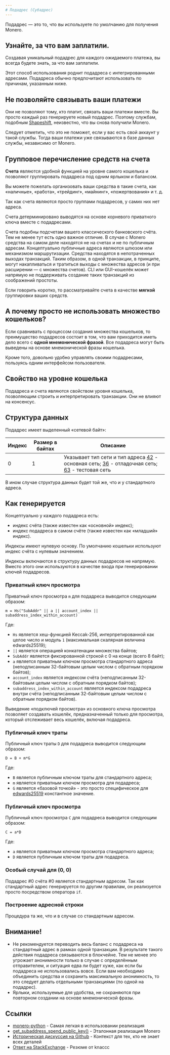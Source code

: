 ```yaml
---
# Подадрес (Субадрес)​
---
```


Подадрес — это то, что вы используете по умолчанию для получения Monero.

## Узнайте, за что вам заплатили.

Создавая уникальный подадрес для каждого ожидаемого платежа, вы всегда будете знать, за что вам заплатили.

Этот способ использования роднит подадреса с интегрированными адресами. Подадреса обычно предпочитают использовать по причинам, указанным ниже.

## Не позволяйте связывать ваши платежи

Они не позволяют тому, кто платит, связать ваши платежи вместе. Вы просто каждый раз генерируете новый подадрес. Поэтому службам, подобным [Shapeshift](https://shapeshift.io), неизвестно, что вы снова получили Monero.

Следует отметить, что это не поможет, если у вас есть свой аккаунт у такой службы. Тогда ваши платежи уже связываются в базе данных службы, независимо от Monero.

## Групповое перечисление средств на счета​

**Счета** являются удобной функцией на уровне самого кошелька и позволяют группировать подадреса под одним ярлыком и балансом.

Вы можете пожелать организовать ваши средства в такие счета, как «наличные», «работа», «трейдинг», «майнинг», «пожертвования» и т. д.

Так как счета являются просто группами подадресов, у самих них нет адреса.

Счета детерминировано выводятся на основе корневого приватного ключа вместе с подадресами.

Счета подобны подсчетам вашего классического банковского счёта. Тем не менее тут есть одно важное отличие. В случае с Monero средства на самом деле находятся не на счетах и не по публичным адресам. Концептуально публичные адреса являются шлюзом или механизмом маршрутизации. Средства находятся в непотраченных выходах транзакций. Таким образом, в одной транзакции, в принципе, могут накапливаться и тратиться выходы с множества адресов (и при расширении — с множества счетов). CLI или GUI-кошелёк может напрямую не поддерживать создание таких транзакций из соображений простоты.

Если говорить коротко, то рассматривайте счета в качестве **мягкой** группировки ваших средств.

## А почему просто не использовать множество кошельков?​

Если сравнивать с процессом создания множества кошельков, то преимущество подадресов состоит в том, что вам приходится иметь дело всего с **одной мнемонической фразой**. Все подадреса могут быть выведены на основе мнемонической фразы кошелька.

Кроме того, довольно удобно управлять своими подадресами, пользуясь одним интерфейсом пользователя.

## Свойство на уровне кошелька​

Подадреса и счета являются свойством уровня кошелька, позволяющим строить и интерпретировать транзакции. Они не влияют на консенсус.

## Структура данных​

Подадрес имеет выделенный «сетевой байт»:

Индекс      | Размер в байтах	 | Описание
------------|------------------|-------------------------------------------------------------
0           | 1                | Указывает тип сети и тип адреса [42](https://github.com/monero-project/monero/blob/31bdf7bd113c2576fe579ef3a25a2d8fef419ffc/src/cryptonote_config.h#L171) - основная сеть; [36](https://github.com/monero-project/monero/blob/31bdf7bd113c2576fe579ef3a25a2d8fef419ffc/src/cryptonote_config.h#L200) - отладочная сеть; [63](https://github.com/monero-project/monero/blob/31bdf7bd113c2576fe579ef3a25a2d8fef419ffc/src/cryptonote_config.h#L185) - тестовая сеть

В ином случае структура данных будет той же, что и у стандартного адреса.

## Как генерируется​

 Концептуально у каждого подадреса есть:

* индекс счёта (также известен как «основной» индекс);
* индекс подадреса в самом счёте (также известен как «младший» индекс).

Индексы имеют нулевую основу. По умолчанию кошельки используют индекс счёта с нулевым значением.

Индексы включаются в структуру данных подадресов не напрямую. Вместо этого они используются в качестве входа при генерировании ключей подадресов.

### Приватный ключ просмотра​

Приватный ключ просмотра `m` для подадреса выводится следующим образом:

    m = Hs("SubAddr" || a || account_index || subaddress_index_within_account)

Где:

* `Hs` является хеш-функцией Keccak-256, интерпретированной как целое число и модуль `1` (максимальная скалярная величина edwards25519);
* `||` является операцией конкатенации множества байтов;
* `SubAddr` является фиксированной строкой с 0 на конце (всего 8 байт);
* `a` является приватным ключом просмотра стандартного адреса (неподписанным 32-байтовым целым числом с обратным порядком байтов);
* `account_index` является индексом счёта (неподписанным 32-байтовым целым числом с обратным порядком байтов);
* `subaddress_index_within_account` является индексом подадреса внутри счёта (неподписанным 32-байтовым целым числом с обратным порядком байтов).

Выведение «подключей просмотра» из основного ключа просмотра позволяет создавать кошелёк, предназначенный только для просмотра, который отслеживает весь кошелёк, включая подадреса.

### Публичный ключ траты​

Публичный ключ траты `D` для подадреса выводится следующим образом:

    D = B + m*G

Где:

* `B` является публичным ключом траты для стандартного адреса;
* `m` является приватным ключом просмотра для подадреса;
* `G` является «базовой точкой» - это просто специфическое для [edwards25519](https://wiki.xmr.ru/cryptography/asymmetric/edwards25519.html) константное значение.

### Публичный ключ просмотра​

Публичный ключ просмотра `C` для подадреса выводится следующим образом:

    C = a*D

Где:

* `a` является приватным ключом просмотра стандартного адреса;
* `D` является публичным ключом траты для подадреса.

### Особый случай для (0, 0)

Подадрес #0 счёта #0 является стандартным адресом. Так как стандартный адрес генерируется по другим правилам, он реализуется просто посредством оператора `if`.

### Построение адресной строки​

Процедура та же, что и в случае со стандартным адресом.

## Внимание!​

* Не рекомендуется переводить весь баланс с подадреса на стандартный адрес в рамках одной транзакции. В результате такого действия подадреса связываются в блокчейне. Тем не менее это угрожает анонимности только в случае с определённым отправителем, и ситуация едва ли будет хуже, как если бы подадреса не использовались вовсе. Если вам необходимо объединить средства и сохранить максимальную анонимность, то это следует делать отдельными транзакциями (по одной на подадрес).
* Ярлыки, используемые для удобства, не сохраняются при повторном создании на основе мнемонической фразы.

## Ссылки

* [monero-python](https://github.com/emesik/monero-python/blob/125d5eac0d4583b586b98e21b28fb9a291db26e5/monero/wallet.py#L195) - Самая легкая в использовании реализация
* [get_subaddress_spend_public_key()](https://github.com/monero-project/monero/blob/16dc6900fb556b61edaba5e323497e9b8c677ae2/src/device/device_default.cpp#L143) - Эталонная реализация Monero
* [Историческая дискуссия на Github](https://github.com/monero-project/monero/pull/2056) - Контекст для тех, кто не знает всех деталей
* [Ответ на StackExchange](https://monero.stackexchange.com/questions/10674/how-are-subaddresses-and-account-addresses-generated-from-master-wallet-keys/10676#10676) - Резюме от knaccc
